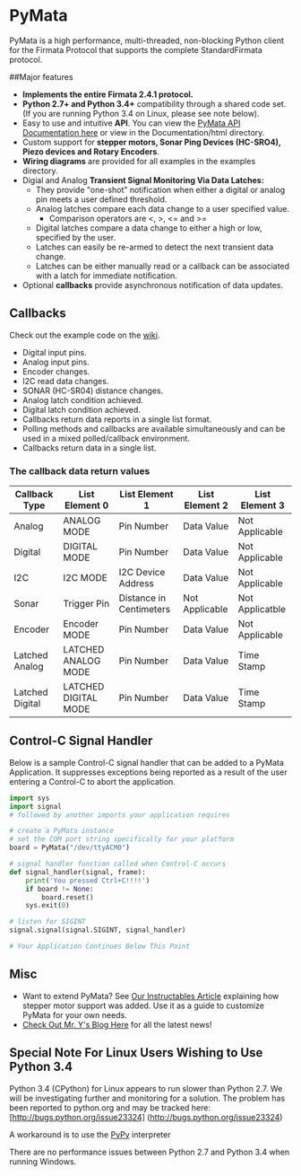 PyMata
======
PyMata is a high performance, multi-threaded, non-blocking Python client for the Firmata Protocol that supports
the complete StandardFirmata protocol.


##Major features
* __Implements the entire Firmata 2.4.1 protocol.__
* __Python 2.7+ and Python 3.4+__ compatibility through a shared code set. (If you are running Python 3.4 on Linux, please see note below).
* Easy to use and intuitive __API__. You can view the [PyMata API Documentation here](http://htmlpreview.github.com/?https://github.com/MrYsLab/PyMata/blob/master/documentation/html/PyMata.pymata.PyMata-class.html) or view in the Documentation/html directory.
* Custom support for __stepper motors, Sonar Ping Devices (HC-SRO4), Piezo devices and Rotary Encoders__.
* __Wiring diagrams__ are provided for all examples in the examples directory.
* Digial and Analog __Transient Signal Monitoring Via Data Latches:__
  * They provide "one-shot" notification when either a digital or analog pin meets a user defined threshold.
  * Analog latches compare each data change to a user specified value.
    * Comparison operators are <, >, <= and >=
  * Digital latches compare a data change to either a high or low, specified by the user.
  * Latches can easily be re-armed to detect the next transient data change.
  * Latches can be either manually read or a callback can be associated with a latch for immediate notification.
* Optional __callbacks__ provide asynchronous notification of data updates.

## Callbacks
Check out the example code on the [wiki](https://github.com/MrYsLab/PyMata/wiki).
  * Digital input pins.
  * Analog input pins.
  * Encoder changes.
  * I2C read data changes.
  * SONAR (HC-SR04) distance changes.
  * Analog latch condition achieved.
  * Digital latch condition achieved.
  * Callbacks return data reports in a single list format.
  * Polling methods and callbacks are available simultaneously and can be used in a mixed polled/callback environment.
  * Callbacks return data in a single list.
  
### The callback data return values
  
| Callback Type | List Element 0 | List Element 1 | List Element 2 | List Element 3 |
| ------------- | -------------- | -------------- | -------------- | -------------- |
| Analog| ANALOG MODE|Pin Number|Data Value|Not Applicable
| Digital|DIGITAL MODE|Pin Number|Data Value|Not Applicable
|I2C|I2C MODE|I2C Device Address|Data Value|Not Applicable
|Sonar|Trigger Pin|Distance in Centimeters|Not Applicable|Not Applicatble
| Encoder|Encoder MODE|Pin Number|Data Value|Not Applicable
| Latched Analog| LATCHED ANALOG MODE|Pin Number|Data Value|Time Stamp
| Latched Digital|LATCHED DIGITAL MODE|Pin Number|Data Value|Time Stamp



## Control-C Signal Handler
Below is a sample Control-C signal handler that can be added to a PyMata Application.
It suppresses exceptions being reported as a result of the user entering a Control-C to abort the application.

```python
import sys
import signal
# followed by another imports your application requires

# create a PyMata instance
# set the COM port string specifically for your platform
board = PyMata("/dev/ttyACM0")

# signal handler function called when Control-C occurs
def signal_handler(signal, frame):
    print('You pressed Ctrl+C!!!!')
    if board != None:
        board.reset()
    sys.exit(0)

# listen for SIGINT
signal.signal(signal.SIGINT, signal_handler)

# Your Application Continues Below This Point
```

## Misc
- Want to extend PyMata? See [Our Instructables Article](http://www.instructables.com/id/Going-Beyond-StandardFirmata-Adding-New-Device-Sup/) explaining how stepper motor support was added. Use it as a guide to customize PyMata for your own needs.
- [Check Out Mr. Y's Blog Here](http://mryslab.blogspot.com/) for all the latest news!


## Special Note For Linux Users Wishing to Use Python 3.4
Python 3.4 (CPython) for Linux appears to run slower than Python 2.7.
We will be investigating further and monitoring for a solution.
The problem has been reported to python.org and may be tracked here: [http://bugs.python.org/issue23324] (http://bugs.python.org/issue23324)

A workaround is to use the [PyPy](http://doc.pypy.org/en/latest/release-pypy3-2.4.0.html) interpreter

There are no performance issues between Python 2.7 and Python 3.4 when running Windows.
